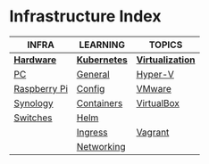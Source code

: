 # Infrastructure Index

|INFRA|LEARNING|TOPICS|
|---|---|---|
|[**Hardware**](hardware-index)|[**Kubernetes**](kubernetes-index)|[**Virtualization**](virtualization-index)|
|[PC](infrastructure/hardware/hardware-pc)|[General](infrastructure/kubernetes/kubernetes-general)|[Hyper-V](infrastructure/virtualization/virtualization-hyperv)|
|[Raspberry Pi](infrastructure/hardware/hardware-raspberrypi)|[Config](infrastructure/kubernetes/kubernetes-config)|[VMware](infrastructure/virtualization/virtualization-vmware)|
|[Synology](infrastructure/hardware/hardware-synology)|[Containers](infrastructure/kubernetes/kubernetes-containers)|[VirtualBox](infrastructure/virtualization/virtualization-virtualbox)|
|[Switches](infrastructure/hardware-switches)|[Helm](infrastructure/kubernetes/kubernetes-helm)||
||[Ingress](infrastructure/kubernetes/kubernetes-ingress)|[Vagrant](infrastructure/virtualization/virtualization-vagrant)|
||[Networking](infrastructure/kubernetes/kubernetes-networking)|

